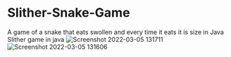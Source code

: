 # Slither-Snake-Game
A game of a snake that eats swollen and every time it eats it is size in Java
Slither game in java
![Screenshot 2022-03-05 131711](https://user-images.githubusercontent.com/88317294/156880777-6306e119-f3d1-4c90-9677-b82cdb38f748.png)
![Screenshot 2022-03-05 131606](https://user-images.githubusercontent.com/88317294/156880779-6e6e1c13-5332-4cb1-b79d-7f29fd9874c0.png)
